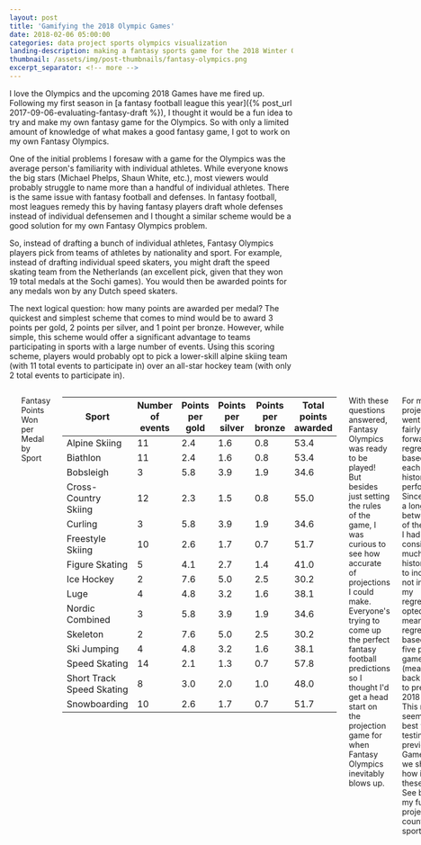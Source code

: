```yaml
---
layout: post
title: 'Gamifying the 2018 Olympic Games'
date: 2018-02-06 05:00:00
categories: data project sports olympics visualization
landing-description: making a fantasy sports game for the 2018 Winter Olympics
thumbnail: /assets/img/post-thumbnails/fantasy-olympics.png
excerpt_separator: <!-- more -->
---
```


I love the Olympics and the upcoming 2018 Games have me fired up. Following my first season in [a fantasy football league this year]({% post_url 2017-09-06-evaluating-fantasy-draft %}), I thought it would be a fun idea to try and make my own fantasy game for the Olympics. So with only a limited amount of knowledge of what makes a good fantasy game, I got to work on my own Fantasy Olympics.

One of the initial problems I foresaw with a game for the Olympics was the average person's familiarity with individual athletes. While everyone knows the big stars (Michael Phelps, Shaun White, etc.), most viewers would probably struggle to name more than a handful of individual athletes. There is the same issue with fantasy football and defenses. In fantasy football, most leagues remedy this by having fantasy players draft whole defenses instead of individual defensemen and I thought a similar scheme would be a good solution for my own Fantasy Olympics problem.

So, instead of drafting a bunch of individual athletes, Fantasy Olympics players pick from teams of athletes by nationality and sport. For example, instead of drafting individual speed skaters, you might draft the speed skating team from the Netherlands (an excellent pick, given that they won 19 total medals at the Sochi games). You would then be awarded points for any medals won by any Dutch speed skaters.

<!-- more -->

The next logical question: how many points are awarded per medal? The quickest and simplest scheme that comes to mind would be to award 3 points per gold, 2 points per silver, and 1 point per bronze. However, while simple, this scheme would offer a significant advantage to teams participating in sports with a large number of events. Using this scoring scheme, players would probably opt to pick a lower-skill alpine skiing team (with 11 total events to participate in) over an all-star hockey team (with only 2 total events to participate in). 

<div class='columns two'>
    <div class='column'>
        <p>In order correct for this, I decided to weight the scoring by how many events a particular sport has. Under my weighted scoring scheme, for each medal, a player is awarded $p = 4p_0 \frac{\sqrt[3]{x}}{x}$ points, where $x$ is the number of events in that particular sport and $p_0$ is either 3 for a gold medal, 2 for a silver medal, and 1 for a bronze medal. For example, if you had drafted the U.S. snowboarding team and Shaun White were to (does) win a gold, you would be awarded $4 * 3 * \frac{\sqrt[3]{10}}{10} = 2.6$ points, since there are 10 total snowboarding events. See below for the full medal breakdown by sport.</p>

        <p>Using this scoring scheme, we get the point distribution seen <span id="fo-chart-loc-text">on the right</span>. As a result, a team that can compete in 3 events is not hugely disadvantaged in comparison to a team that can compete in 6 events. This should (ideally) move the focus away from the number of events a team can participate in and towards the skill of a particular team.</p>
    </div>

    <div class='column'>
        {% include figure.html src="/assets/img/posts/fantasy-olympics-point-dist.png" alt="A quick remake of the Confederate statue graphic" width=400 %}
    </div>
</div>

<p id="fo-points-table-title">Fantasy Points Won per Medal by Sport</p>

<div id="fo-points-table-container">
    <table id="fo-points-table">
        <thead>
            <tr> <th>Sport</th> <th>Number of events</th> <th>Points per gold</th> <th>Points per silver</th> <th>Points per bronze</th> <th>Total points awarded</th> </tr> 
        </thead>
        <tbody>
            <tr> <td>Alpine Skiing</td> <td>11</td> <td>2.4</td> <td>1.6</td> <td>0.8</td> <td>53.4</td> </tr>
            <tr> <td>Biathlon</td> <td>11</td> <td>2.4</td> <td>1.6</td> <td>0.8</td> <td>53.4</td></tr>
            <tr> <td>Bobsleigh</td> <td>3</td> <td>5.8</td> <td>3.9</td> <td>1.9</td> <td>34.6</td> </tr>
            <tr> <td>Cross-Country Skiing</td> <td>12</td> <td>2.3</td> <td>1.5</td> <td>0.8</td> <td>55.0</td> </tr>
            <tr> <td>Curling</td> <td>3</td> <td>5.8</td> <td>3.9</td> <td>1.9</td> <td>34.6</td> </tr>
            <tr> <td>Freestyle Skiing</td> <td>10</td> <td>2.6</td> <td>1.7</td> <td>0.7</td> <td>51.7</td> </tr>
            <tr> <td>Figure Skating</td> <td>5</td> <td>4.1</td> <td>2.7</td> <td>1.4</td> <td>41.0</td> </tr>
            <tr> <td>Ice Hockey</td> <td>2</td> <td>7.6</td> <td>5.0</td> <td>2.5</td> <td>30.2</td> </tr>
            <tr> <td>Luge</td> <td>4</td> <td>4.8</td> <td>3.2</td> <td>1.6</td> <td>38.1</td> </tr>
            <tr> <td>Nordic Combined</td> <td>3</td> <td>5.8</td> <td>3.9</td> <td>1.9</td> <td>34.6</td> </tr>
            <tr> <td>Skeleton</td> <td>2</td> <td>7.6</td> <td>5.0</td> <td>2.5</td> <td>30.2</td> </tr>
            <tr> <td>Ski Jumping</td> <td>4</td> <td>4.8</td> <td>3.2</td> <td>1.6</td> <td>38.1</td> </tr>
            <tr> <td>Speed Skating</td> <td>14</td> <td>2.1</td> <td>1.3</td> <td>0.7</td> <td>57.8</td> </tr>
            <tr> <td>Short Track Speed Skating</td> <td>8</td> <td>3.0</td> <td>2.0</td> <td>1.0</td> <td>48.0</td> </tr>
            <tr> <td>Snowboarding</td> <td>10</td> <td>2.6</td> <td>1.7</td> <td>0.7</td> <td>51.7</td> </tr>
      </tbody>
    </table>
</div>

With these questions answered, Fantasy Olympics was ready to be played! But besides just setting the rules of the game, I was curious to see how accurate of projections I could make. Everyone's trying to come up the perfect fantasy football predictions so I thought I'd get a head start on the projection game for when Fantasy Olympics inevitably blows up.

For my projections, I went with a fairly straight forward regression based on each team's historical performances. Since there is a long gap between each of the Games, I had to consider how much historical data to include or not include in my regression. I opted to use a mean regression based on the five previous games (meaning data back to 1998 to predict the 2018 Games). This model seemed to fair best when testing against previous Games, but we shall see how it fairs for these Games. See below for my full projections by country and sport.

<p id="fo-points-table-title">Projected Fantasy Points by Country and Sport</p>

<div id="fo-prediction-table-container-container">
<div id="fo-prediction-table-container">
    <table id="fo-prediction-table">
        <thead>
        <tr>
            <th width="80px">Country</th>
            <th>Alpine Skiing</th>
            <th>Biathlon</th>
            <th>Bobsleigh</th>
            <th>Cross-Country Skiing</th>
            <th>Curling</th>
            <th>Figure Skating</th>
            <th>Freestyle Skiing</th>
            <th>Ice Hockey</th>
            <th>Luge</th>
            <th>Nordic Combined</th>
            <th>Skeleton</th>
            <th>Ski Jumping</th>
            <th>Snowboard</th>
            <th>Speed Skating</th>
            <th>Short Track Speed Skating</th>
            <th>Total</th>
        </tr>
        </thead>
        <tbody>
        </tbody>
    </table>
</div>
<p id="scroll-hint1">&larr; Scroll &rarr;</p>
<p id="scroll-hint2">&larr; Scroll &rarr;</p>
<div id="jbox-content-grab" style="display: none;">
    <h2 style="font-size: 15px; color: #77bdee;"><span id="jbox-content-team">United States</span>, <span id="jbox-content-sport">Speed Skating</span></h2>
    <p><b>Historical performance (1998 - 2014):</b></p>
    <ul id="jbox-content-history">
    </ul>
</div>
</div>

<link rel="stylesheet" href="/projects/fantasy-olympics/css/style.css">
<script type="text/javascript" src="/projects/fantasy-olympics/js/main.js"></script>

Based on these 182 total projections, the top five picks would be the German Luge team (16.14 points), the Dutch Speed Skating team (15.89 points), the Canadian Ice Hockey teams (13.41 points), the Norwegian Cross-Country Skiing team (13.08 points), and the Korean Short Track Speed Skating team (12.64 points). Based purely on my knowledge from past Olympics, these projections seem fairly accurate, which is a good sign. The Dutch speed skaters crushed in Sochi, Germany is [always a top luge contender](https://www.usatoday.com/story/sports/olympics/2018/01/10/germany-again-will-be-the-team-to-catch-in-olympic-luge/109334518/){:target="_new"}, and, I mean, [it's](https://www.youtube.com/watch?v=allADNXAAMA){:target="_new"} [Canada](https://www.youtube.com/watch?v=G7DeQbTzPE8){:target="_new"} [and](https://www.youtube.com/watch?v=NqBHav5puKA){:target="_new"} [hockey](https://www.youtube.com/watch?v=MB-5_bgqRZU){:target="_new"}.

The United States is the top overall projected country, but we shall see if that proves to be correct. Sochi was a bit of a disappointment for the U.S. team, coming in fourth for overall medals, though Vancouver was a bit better. Let's hope they can pull it out in South Korea.

Regardless of who wins and how accurate these projections end up being, I'm excited to watch two weeks of the best in sport. But also, go USA!


